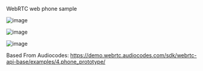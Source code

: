 WebRTC web phone sample

![image](https://github.com/mahirgul/WebRtcDemo/assets/8502843/41924d08-fb2b-4798-ba17-8c6c88dc16f6)

![image](https://github.com/mahirgul/WebRtcDemo/assets/8502843/c09a14b3-3297-4fd8-8dd6-a3f22a3ac6a9)

![image](https://github.com/mahirgul/WebRtcDemo/assets/8502843/87430d34-5468-46ee-b70a-9e1fc3dd6fbe)

Based From Audiocodes:
https://demo.webrtc.audiocodes.com/sdk/webrtc-api-base/examples/4.phone_prototype/
